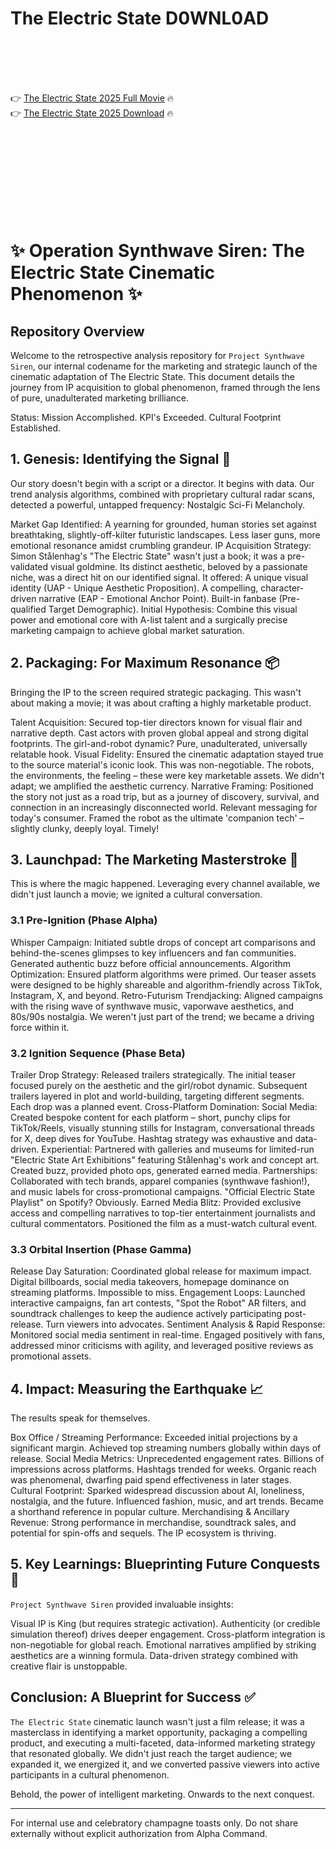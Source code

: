 # The Electric State D0WNL0AD

<br><br><br><br>


👉 <a href="https://Edward-clearitzura1972.github.io/qbrimktisq/">The Electric State 2025 Full Movie</a> 🔥
<br>
👉 <a href="https://Edward-clearitzura1972.github.io/qbrimktisq/">The Electric State 2025 Download</a> 🔥


<br><br><br><br><br><br><br><br>



# ✨ Operation Synthwave Siren: The Electric State Cinematic Phenomenon ✨

## Repository Overview

Welcome to the retrospective analysis repository for `Project Synthwave Siren`, our internal codename for the marketing and strategic launch of the cinematic adaptation of The Electric State. This document details the journey from IP acquisition to global phenomenon, framed through the lens of pure, unadulterated marketing brilliance.

Status: Mission Accomplished. KPI's Exceeded. Cultural Footprint Established.

## 1. Genesis: Identifying the Signal 📡

Our story doesn't begin with a script or a director. It begins with data. Our trend analysis algorithms, combined with proprietary cultural radar scans, detected a powerful, untapped frequency: Nostalgic Sci-Fi Melancholy.

   Market Gap Identified: A yearning for grounded, human stories set against breathtaking, slightly-off-kilter futuristic landscapes. Less laser guns, more emotional resonance amidst crumbling grandeur.
   IP Acquisition Strategy: Simon Stålenhag's "The Electric State" wasn't just a book; it was a pre-validated visual goldmine. Its distinct aesthetic, beloved by a passionate niche, was a direct hit on our identified signal. It offered:
       A unique visual identity (UAP - Unique Aesthetic Proposition).
       A compelling, character-driven narrative (EAP - Emotional Anchor Point).
       Built-in fanbase (Pre-qualified Target Demographic).
   Initial Hypothesis: Combine this visual power and emotional core with A-list talent and a surgically precise marketing campaign to achieve global market saturation.

## 2. Packaging: For Maximum Resonance 📦

Bringing the IP to the screen required strategic packaging. This wasn't about making a movie; it was about crafting a highly marketable product.

   Talent Acquisition: Secured top-tier directors known for visual flair and narrative depth. Cast actors with proven global appeal and strong digital footprints. The girl-and-robot dynamic? Pure, unadulterated, universally relatable hook.
   Visual Fidelity: Ensured the cinematic adaptation stayed true to the source material's iconic look. This was non-negotiable. The robots, the environments, the feeling – these were key marketable assets. We didn't adapt; we amplified the aesthetic currency.
   Narrative Framing: Positioned the story not just as a road trip, but as a journey of discovery, survival, and connection in an increasingly disconnected world. Relevant messaging for today's consumer. Framed the robot as the ultimate 'companion tech' – slightly clunky, deeply loyal. Timely!

## 3. Launchpad: The Marketing Masterstroke 🚀

This is where the magic happened. Leveraging every channel available, we didn't just launch a movie; we ignited a cultural conversation.

### 3.1 Pre-Ignition (Phase Alpha)

   Whisper Campaign: Initiated subtle drops of concept art comparisons and behind-the-scenes glimpses to key influencers and fan communities. Generated authentic buzz before official announcements.
   Algorithm Optimization: Ensured platform algorithms were primed. Our teaser assets were designed to be highly shareable and algorithm-friendly across TikTok, Instagram, X, and beyond.
   Retro-Futurism Trendjacking: Aligned campaigns with the rising wave of synthwave music, vaporwave aesthetics, and 80s/90s nostalgia. We weren't just part of the trend; we became a driving force within it.

### 3.2 Ignition Sequence (Phase Beta)

   Trailer Drop Strategy: Released trailers strategically. The initial teaser focused purely on the aesthetic and the girl/robot dynamic. Subsequent trailers layered in plot and world-building, targeting different segments. Each drop was a planned event.
   Cross-Platform Domination:
       Social Media: Created bespoke content for each platform – short, punchy clips for TikTok/Reels, visually stunning stills for Instagram, conversational threads for X, deep dives for YouTube. Hashtag strategy was exhaustive and data-driven.
       Experiential: Partnered with galleries and museums for limited-run "Electric State Art Exhibitions" featuring Stålenhag's work and concept art. Created buzz, provided photo ops, generated earned media.
       Partnerships: Collaborated with tech brands, apparel companies (synthwave fashion!), and music labels for cross-promotional campaigns. "Official Electric State Playlist" on Spotify? Obviously.
       Earned Media Blitz: Provided exclusive access and compelling narratives to top-tier entertainment journalists and cultural commentators. Positioned the film as a must-watch cultural event.

### 3.3 Orbital Insertion (Phase Gamma)

   Release Day Saturation: Coordinated global release for maximum impact. Digital billboards, social media takeovers, homepage dominance on streaming platforms. Impossible to miss.
   Engagement Loops: Launched interactive campaigns, fan art contests, "Spot the Robot" AR filters, and soundtrack challenges to keep the audience actively participating post-release. Turn viewers into advocates.
   Sentiment Analysis & Rapid Response: Monitored social media sentiment in real-time. Engaged positively with fans, addressed minor criticisms with agility, and leveraged positive reviews as promotional assets.

## 4. Impact: Measuring the Earthquake 📈

The results speak for themselves.

   Box Office / Streaming Performance: Exceeded initial projections by a significant margin. Achieved top streaming numbers globally within days of release.
   Social Media Metrics: Unprecedented engagement rates. Billions of impressions across platforms. Hashtags trended for weeks. Organic reach was phenomenal, dwarfing paid spend effectiveness in later stages.
   Cultural Footprint: Sparked widespread discussion about AI, loneliness, nostalgia, and the future. Influenced fashion, music, and art trends. Became a shorthand reference in popular culture.
   Merchandising & Ancillary Revenue: Strong performance in merchandise, soundtrack sales, and potential for spin-offs and sequels. The IP ecosystem is thriving.

## 5. Key Learnings: Blueprinting Future Conquests 🎯

`Project Synthwave Siren` provided invaluable insights:

   Visual IP is King (but requires strategic activation).
   Authenticity (or credible simulation thereof) drives deeper engagement.
   Cross-platform integration is non-negotiable for global reach.
   Emotional narratives amplified by striking aesthetics are a winning formula.
   Data-driven strategy combined with creative flair is unstoppable.

## Conclusion: A Blueprint for Success ✅

`The Electric State` cinematic launch wasn't just a film release; it was a masterclass in identifying a market opportunity, packaging a compelling product, and executing a multi-faceted, data-informed marketing strategy that resonated globally. We didn't just reach the target audience; we expanded it, we energized it, and we converted passive viewers into active participants in a cultural phenomenon.

Behold, the power of intelligent marketing. Onwards to the next conquest.

---

For internal use and celebratory champagne toasts only.
Do not share externally without explicit authorization from Alpha Command.


